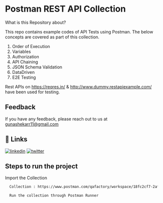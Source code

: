 
# Postman REST API Collection

What is this Repository about?

This repo contains example codes of API Tests using Postman.
The below concepts are covered as part of this collection.
1. Order of Execution
2. Variables
3. Authorization
4. API Chaining
5. JSON Schema Validation
6. DataDriven
7. E2E Testing

Rest APIs on https://reqres.in/ & http://www.dummy.restapiexample.com/ have been used for testing.





## Feedback

If you have any feedback, please reach out to us at gunashekarr11@gmail.com


## 🔗 Links

[![linkedin](https://img.shields.io/badge/linkedin-0A66C2?style=for-the-badge&logo=linkedin&logoColor=white)](https://www.linkedin.com/in/gunashekar-r-a77285167/)
[![twitter](https://img.shields.io/badge/twitter-1DA1F2?style=for-the-badge&logo=twitter&logoColor=white)](https://twitter.com/gunashekarr_r)


## Steps to run the project

Import the Collection

```bash
  Collection : https://www.postman.com/qafactory/workspace/18fc2cf7-2af5-4c4a-bcbd-dec98de6fbc6/collection/16105069-8d3ac349-f69d-40b6-abe8-6a8a06753705
```
```bash
  Run the collection through Postman Runner
```



